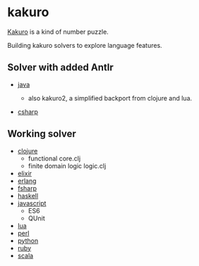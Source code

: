 # kakuro

[Kakuro](https://en.wikipedia.org/wiki/Kakuro) is a kind of number puzzle.

Building kakuro solvers to explore language features.

## Solver with added Antlr
* [java](https://github.com/gavilancomun/kakuro-java)
    * also kakuro2, a simplified backport from clojure and lua.

* [csharp](https://github.com/gavilancomun/kakuro-csharp)

## Working solver
* [clojure](https://github.com/gavilancomun/kakuro-clojure)
    * functional core.clj
    * finite domain logic logic.clj
* [elixir](https://github.com/gavilancomun/kakuro-elixir)
* [erlang](https://github.com/gavilancomun/kakuro-erlang)
* [fsharp](https://github.com/gavilancomun/kakuro-fsharp)
* [haskell](https://github.com/gavilancomun/kakuro-haskell)
* [javascript](https://github.com/gavilancomun/kakuro-js)
    * ES6
    * QUnit
* [lua](https://github.com/gavilancomun/kakuro-lua)
* [perl](https://github.com/gavilancomun/kakuro-perl)
* [python](https://github.com/gavilancomun/kakuro-python3)
* [ruby](https://github.com/gavilancomun/kakuro-ruby)
* [scala](https://github.com/gavilancomun/kakuro-scala)

